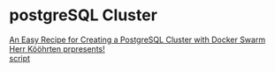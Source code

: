 # postgreSQL Cluster

<a href source = "https://info.crunchydata.com/blog/an-easy-recipe-for-creating-a-postgresql-cluster-with-docker-swarm">An Easy Recipe for Creating a PostgreSQL Cluster with Docker Swarm</a><br>
<a href source = "https://crazycapivara.github.io/fossgis2018-dockerize-stuff/"> Herr Kööhrten prpresents!</a><br>
<a href source = "https://github.com/crazycapivara/docker-postgis-cluster">script</a>
